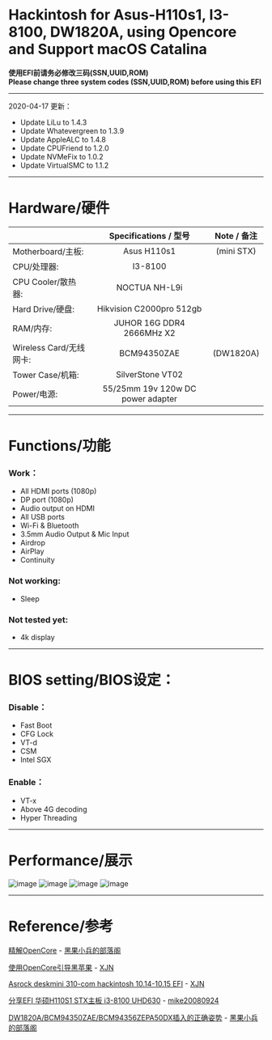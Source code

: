 # Hackintosh for Asus-H110s1, I3-8100, DW1820A, using Opencore and Support macOS Catalina

**使用EFI前请务必修改三码(SSN,UUID,ROM)**    
**Please change three system codes (SSN,UUID,ROM) before using this EFI**   

---

2020-04-17 更新：

- Update LiLu to 1.4.3    
- Update Whatevergreen to 1.3.9     
- Update AppleALC to 1.4.8     
- Update CPUFriend to 1.2.0    
- Update NVMeFix to 1.0.2
- Update VirtualSMC to 1.1.2

---

# Hardware/硬件

|                     | Specifications / 型号               | Note / 备注  |
| ------------------- |:---------------------------------:|:----------:|
| Motherboard/主板:     | Asus H110s1                       | (mini STX) |
| CPU/处理器:            | I3-8100                           |            |
| CPU Cooler/散热器:     | NOCTUA NH-L9i                     |            |
| Hard Drive/硬盘:      | Hikvision C2000pro 512gb          |            |
| RAM/内存:             | JUHOR 16G DDR4 2666MHz X2         |            |
| Wireless Card/无线网卡: | BCM94350ZAE                       | (DW1820A)  |
| Tower Case/机箱:      | SilverStone VT02                  |            |
| Power/电源:           | 55/25mm 19v 120w DC power adapter |            |

---

# Functions/功能

### Work：

- All HDMI ports (1080p)  
- DP port (1080p)  
- Audio output on HDMI  
- All USB ports  
- Wi-Fi & Bluetooth  
- 3.5mm Audio Output & Mic Input
- Airdrop  
- AirPlay  
- Continuity  

### Not working:

- Sleep  

### Not tested yet:

- 4k display  

---

# BIOS setting/BIOS设定：

### Disable：

- Fast Boot  
- CFG Lock   
- VT-d  
- CSM  
- Intel SGX  

### Enable：

- VT-x  
- Above 4G decoding  
- Hyper Threading  

---

# Performance/展示

![image](https://github.com/Road00/Hackintosh_Asus-H110s1_QL2X_DW1820A_OC/blob/master/Figure/8CB768EC-7D4C-49EA-9FDE-12661C0B0B63_1_105_c.jpeg?raw=true)
![image](https://github.com/Road00/Hackintosh_Asus-H110s1_QL2X_DW1820A_OC/blob/master/Figure/%E6%88%AA%E5%B1%8F2020-02-18%E4%B8%8B%E5%8D%886.58.19.png?raw=true)
![image](https://github.com/Road00/Hackintosh_Asus-H110s1_QL2X_DW1820A_OC/blob/master/Figure/截屏2020-01-27下午4.58.51.png?raw=true)
![image](https://github.com/Road00/Hackintosh_Asus-H110s1_QL2X_DW1820A_OC/blob/master/Figure/截屏2020-01-27下午4.54.32.png?raw=true)

---

# Reference/参考

[精解OpenCore](https://blog.daliansky.net/OpenCore-BootLoader.html) - [黑果小兵的部落阁 ](https://blog.daliansky.net/)

[使用OpenCore引导黑苹果](https://blog.xjn819.com/?p=543) - [XJN](https://blog.xjn819.com/) 

[Asrock deskmini 310-com hackintosh 10.14-10.15 EFI](https://blog.xjn819.com/?p=7) - [XJN](https://blog.xjn819.com/)

[分享EFI 华硕H110S1 STX主板 i3-8100 UHD630](http://bbs.pcbeta.com/viewthread-1801615-1-1.html) - [mike20080924](http://i.pcbeta.com/space-uid-3336274.html)

[DW1820A/BCM94350ZAE/BCM94356ZEPA50DX插入的正确姿势](https://blog.daliansky.net/DW1820A_BCM94350ZAE-driver-inserts-the-correct-posture.html) - [黑果小兵的部落阁](https://blog.daliansky.net/)
